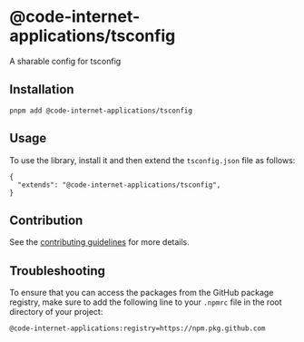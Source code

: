 # @code-internet-applications/tsconfig

A sharable config for tsconfig

## Installation

```
pnpm add @code-internet-applications/tsconfig
```

## Usage

To use the library, install it and then extend the `tsconfig.json` file as follows:

```
{
  "extends": "@code-internet-applications/tsconfig",
}
```

## Contribution

See the [contributing guidelines](https://github.com/code-internet-applications/cbt-hydrogen/blob/main/CONTRIBUTING.md) for more details.

## Troubleshooting

To ensure that you can access the packages from the GitHub package registry, make sure to add the following line to your `.npmrc` file in the root directory of your project:

```
@code-internet-applications:registry=https://npm.pkg.github.com
```
